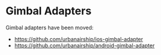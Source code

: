 Gimbal Adapters
===============

Gimbal adapters have been moved:

- https://github.com/urbanairship/ios-gimbal-adapter
- https://github.com/urbanairship/android-gimbal-adapter
